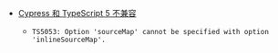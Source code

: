 - [Cypress 和 TypeScript 5 不兼容](https://github.com/cypress-io/cypress/issues/26203)
	- ```
	  TS5053: Option 'sourceMap' cannot be specified with option 'inlineSourceMap'.
	  ```